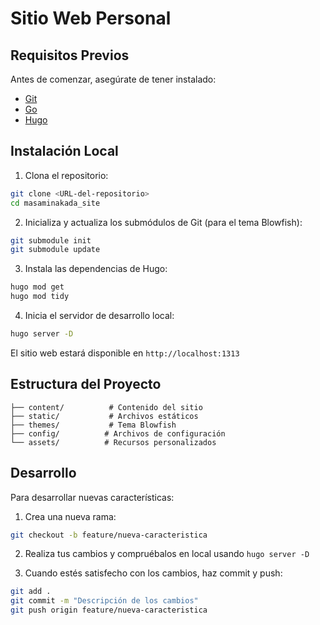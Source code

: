# Sitio Web Personal

## Requisitos Previos

Antes de comenzar, asegúrate de tener instalado:

- [Git](https://git-scm.com/downloads)
- [Go](https://golang.org/dl/)
- [Hugo](https://gohugo.io/installation/)

## Instalación Local

1. Clona el repositorio:

```bash
git clone <URL-del-repositorio>
cd masaminakada_site
```

2. Inicializa y actualiza los submódulos de Git (para el tema Blowfish):

```bash
git submodule init
git submodule update
```

3. Instala las dependencias de Hugo:

```bash
hugo mod get
hugo mod tidy
```

4. Inicia el servidor de desarrollo local:

```bash
hugo server -D
```

El sitio web estará disponible en `http://localhost:1313`

## Estructura del Proyecto

```
├── content/          # Contenido del sitio
├── static/           # Archivos estáticos
├── themes/           # Tema Blowfish
├── config/          # Archivos de configuración
└── assets/          # Recursos personalizados
```

## Desarrollo

Para desarrollar nuevas características:

1. Crea una nueva rama:
```bash
git checkout -b feature/nueva-caracteristica
```

2. Realiza tus cambios y compruébalos en local usando `hugo server -D`

3. Cuando estés satisfecho con los cambios, haz commit y push:
```bash
git add .
git commit -m "Descripción de los cambios"
git push origin feature/nueva-caracteristica
```